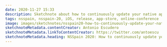 ```yaml
---
date: 2020-11-27 15:33
description: Sketchnote about how to continuously update your native app at NSSpain 2020
tags: nsspain, nsspain-20, iOS, release, app-store, online-conference
image: images/sketchnotes/nsspain20-how-to-continuously-update-your-native-app-and-not-die-trying-small.jpg
sketchnoteMetadata.contentCreator: Antonio Escudero
sketchnoteMetadata.linkToContentCreator: https://twitter.com/antoescu
sketchnoteMetadata.heading: NSSpain 2020: How to continuously update your native app and not die trying
---
```

